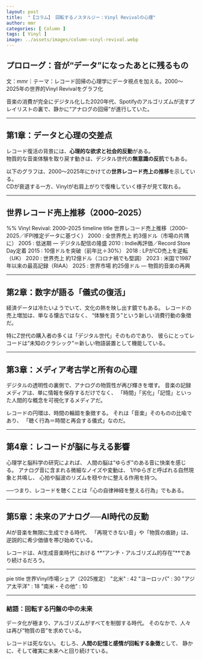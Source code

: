 ```yaml
---
layout: post
title:  "【コラム】 回転するノスタルジー：Vinyl Revivalの心理"
author: mmr
categories: [ Column ]
tags: [ Vinyl ]
image: ../assets/images/column-vinyl-revival.webp
---
```


## プロローグ：音が“データ”になったあとに残るもの


文：mmr｜テーマ：レコード回帰の心理学にデータ視点を加える。2000〜2025年の世界的Vinyl Revivalをグラフ化


音楽の消費が完全にデジタル化した2020年代、Spotifyのアルゴリズムが流すプレイリストの裏で、静かに“アナログの回帰”が進行していた。  

---

<style type="text/css">

table, td, th {
border: 2px #111 solid;
width: auto;
padding: 10px; 
}
th {
background-color: #111;
color: #fff;
}
</style>



## 第1章：データと心理の交差点

レコード復活の背景には、**心理的な欲求と社会的反動**がある。  
物質的な音楽体験を取り戻す動きは、デジタル世代の**無意識の反抗**でもある。  

以下のグラフは、2000〜2025年にかけての**世界レコード売上の推移**を示している。  
CDが衰退する一方、Vinylが右肩上がりで復権していく様子が見て取れる。

---

## 世界レコード売上推移（2000–2025）

<div class="mermaid">


%% Vinyl Revival: 2000–2025
timeline
  title 世界レコード売上推移（2000–2025／IFPI推定データに基づく）
  2000 : 全世界売上 約3億ドル（市場の片隅に）
  2005 : 低迷期 — デジタル配信の隆盛
  2010 : Indie再評価／Record Store Day定着
  2015 : 10億ドルを突破（前年比＋30%）
  2018 : LPがCD売上を逆転（UK）
  2020 : 世界売上 約12億ドル（コロナ禍でも堅調）
  2023 : 米国で1987年以来の最高記録（RIAA）
  2025 : 世界市場 約25億ドル — 物質的音楽の再興


</div>


---


## 第2章：数字が語る「儀式の復活」

経済データは冷たいようでいて、文化の熱を映し出す鏡でもある。
レコードの売上増加は、単なる懐古ではなく、
“体験を買う”という新しい消費行動の象徴だ。

特にZ世代の購入者の多くは「デジタル世代」そのものであり、
彼らにとってレコードは“未知のクラシック”＝新しい物語装置として機能している。

---


## 第3章：メディア考古学と所有の心理

デジタルの透明性の裏側で、アナログの物質性が再び輝きを増す。
音楽の記録メディアは、単に情報を保存するだけでなく、
「時間」「劣化」「記憶」といった人間的な概念を可視化するメディアだ。

レコードの円環は、時間の輪廻を象徴する。
それは「音楽」そのものの比喩であり、
「聴く行為＝時間と再会する儀式」なのだ。

---


## 第4章：レコードが脳に与える影響

心理学と脳科学の研究によれば、
人間の脳は“ゆらぎ”のある音に快楽を感じる。
アナログ音に含まれる微細なノイズや変動は、
1/fゆらぎと呼ばれる自然現象と共鳴し、
心拍や脳波のリズムを穏やかに整える作用を持つ。

──つまり、レコードを聴くことは「心の自律神経を整える行為」でもある。

---


## 第5章：未来のアナログ──AI時代の反動

AIが音楽を無限に生成できる時代、
「再現できない音」や「物質の痕跡」は、
逆説的に希少価値を帯び始めている。

レコードは、AI生成音楽時代における
**“アンチ・アルゴリズム的存在”**であり続けるだろう。

---


<div class="mermaid">

pie title 世界Vinyl市場シェア（2025推定）
    "北米" : 42
    "ヨーロッパ" : 30
    "アジア太平洋" : 18
    "南米・その他" : 10

</div>

---

### 結語：回転する円盤の中の未来

データ化が極まり、アルゴリズムがすべてを制御する時代。
そのなかで、人々は再び“物質の音”を求めている。

レコードは死なない。
むしろ、**人間の記憶と感情が回転する象徴**として、
静かに、そして確実に未来へと回り続けている。


